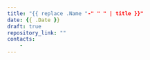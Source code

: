 ```yaml
---
title: "{{ replace .Name "-" " " | title }}"
date: {{ .Date }}
draft: true
repository_link: ""
contacts:
    -
---
```

